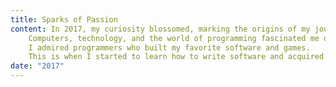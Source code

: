 ```yaml
---
title: Sparks of Passion
content: In 2017, my curiosity blossomed, marking the origins of my journey.
    Computers, technology, and the world of programming fascinated me deeply.
    I admired programmers who built my favorite software and games.
    This is when I started to learn how to write software and acquired my passion for creating things.
date: "2017"
---
```

